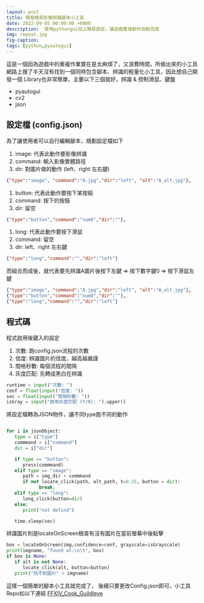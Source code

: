 ```yaml
---
layout: post
title: 開發簡易影像辨識腳本小工具
date: 2022-09-05 00:00:00 +0000
description:  使用pythongui加上簡易設定，讓遊戲重複動作自動完成
img: repeat.jpg
fig-caption:
tags: [python,pyautogui]
---
```


這是一個因為遊戲中的重複作業實在是太麻煩了，又浪費時間，所做出來的小工具
網路上搜了半天沒有找到一個同時包含腳本、辨識的輕量化小工具，因此想自己開發一個
Library也非常簡單，主要以下三個就好，辨識 & 控制滑鼠、鍵盤

- pyautogui
- cv2
- json

## 設定檔 (config.json)

為了讓使用者可以自行編輯腳本，規劃設定檔如下
1. image: 代表此動作要影像辨識
2. command: 輸入影像實體路徑
3. dir: 對圖片做的動作 (left、right 左右鍵)

```json
{"type":"image", "command":"A.jpg","dir":"left", "alt":"A_alt.jpg"},
```
1. button: 代表此動作要按下某按鈕
2. command: 按下的按鈕
3. dir: 留空

```json
{"type":"button","command":"num0","dir":""},
```

1. long: 代表此動作要按下滑鼠
2. command: 留空
3. dir: left、right 左右鍵

```json
{"type":"long","command":"","dir":"left"}
```

而組合而成後，就代表要先辨識A圖片後按下左鍵 => 按下數字鍵0 => 按下滑鼠左鍵

```json
{"type":"image", "command":"A.jpg","dir":"left", "alt":"A_alt.jpg"},
{"type":"button","command":"num0","dir":""},
{"type":"long","command":"","dir":"left"}
```

## 程式碼

程式啟用後鍵入的設定

1. 次數: 跑config.json流程的次數
2. 信度: 辨識圖片的信度，越高越嚴謹
3. 間格秒數: 每個流程的間隔
4. 灰度匹配: 先轉成黑白在辨識

```python
runtime = input("次數: ")
conf = float(input("信度: "))
sec = float(input("間隔秒數: "))
isGray = input("啟用灰度匹配 (Y/N): ").upper()
```

將設定檔轉為JSON物件，讓不同type跑不同的動作

```python

for i in jsonObject:
   type = i["type"]
   commmand = i["command"]
   dir = i["dir"]

   if type == "button":
      press(commmand)
   elif type == "image":
      path = img_dir + commmand
      if not locate_click(path, alt_path, t=0.35, button = dir): 
            break;
   elif type == "long":
      long_click(button=dir)
   else:
      print("not defind")

   time.sleep(sec)
```

辨識圖片則是locateOnScreen檢查有沒有圖片在當前螢幕中後點擊

```python
box = locateOnScreen(img,confidence=conf, grayscale=isGrayscale)
print(imgname, "found at:\n\t", box)
if box is None:
   if alt is not None:
      locate_click(alt, button=button)     
   print("找不到圖片" + imgname)
```

這樣一個簡單的腳本小工具就完成了，
後續只要更改Config.json即可，小工具Repo如以下連結
[FFXIV_Cook_Guildleve](https://github.com/dks50217/FFXIV_Cook_Guildleve)











